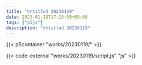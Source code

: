 ```yaml
---
title: "Untitled 20230119"
date: 2023-01-19T17:16:59+09:00
tags: ["p5js"]
description: "Untitled 20230119"
---
```


{{< p5container "works/20230119/" >}}

{{< code-external "works/20230119/script.js" "js" >}}
